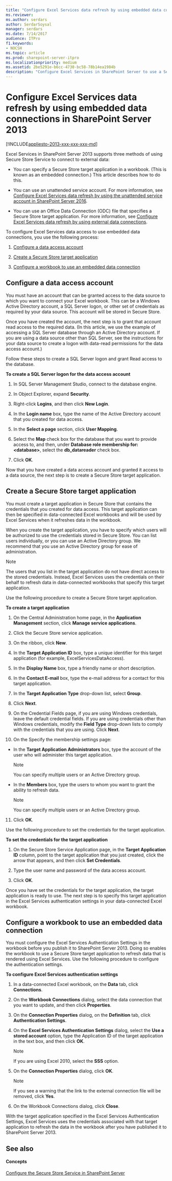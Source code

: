 ```yaml
---
title: "Configure Excel Services data refresh by using embedded data connections in SharePoint Server 2013"
ms.reviewer: 
ms.author: serdars
author: SerdarSoysal
manager: serdars
ms.date: 7/14/2017
audience: ITPro
f1.keywords:
- NOCSH
ms.topic: article
ms.prod: sharepoint-server-itpro
ms.localizationpriority: medium
ms.assetid: 2be5291e-b6cc-4730-bc58-78b14ea1984b
description: "Configure Excel Services in SharePoint Server to use a Secure Store target application for external data refresh."
---
```


# Configure Excel Services data refresh by using embedded data connections in SharePoint Server 2013

[!INCLUDE[appliesto-2013-xxx-xxx-xxx-md](../includes/appliesto-2013-xxx-xxx-xxx-md.md)] 
  
Excel Services in SharePoint Server 2013 supports three methods of using Secure Store Service to connect to external data:
  
- You can specify a Secure Store target application in a workbook. (This is known as an embedded connection.) This article describes how to do this.
    
- You can use an unattended service account. For more information, see [Configure Excel Services data refresh by using the unattended service account in SharePoint Server 2016](configure-the-unattended-service-account-0.md).
    
- You can use an Office Data Connection (ODC) file that specifies a Secure Store target application. For more information, see [Configure Excel Services data refresh by using external data connections](./excel-services-overview.md).
    
To configure Excel Services data access to use embedded data connections, you use the following process:
  
1. [Configure a data access account](#part1)
    
2. [Create a Secure Store target application](#part2)
    
3. [Configure a workbook to use an embedded data connection](#ConfigureWorkbook)
    
## Configure a data access account
<a name="part1"> </a>

You must have an account that can be granted access to the data source to which you want to connect your Excel workbook. This can be a Windows Active Directory account, a SQL Server logon, or other set of credentials as required by your data source. This account will be stored in Secure Store.
  
Once you have created the account, the next step is to grant that account read access to the required data. (In this article, we use the example of accessing a SQL Server database through an Active Directory account. If you are using a data source other than SQL Server, see the instructions for your data source to create a logon with data-read permissions for the data access account.)
  
Follow these steps to create a SQL Server logon and grant Read access to the database.
  
 **To create a SQL Server logon for the data access account**
  
1. In SQL Server Management Studio, connect to the database engine.
    
2. In Object Explorer, expand **Security**.
    
3. Right-click **Logins**, and then click **New Login**.
    
4. In the **Login name** box, type the name of the Active Directory account that you created for data access. 
    
5. In the **Select a page** section, click **User Mapping**.
    
6. Select the **Map** check box for the database that you want to provide access to, and then, under **Database role membership for: \<database\>**, select the **db_datareader** check box. 
    
7. Click **OK**.
    
Now that you have created a data access account and granted it access to a data source, the next step is to create a Secure Store target application.
  
## Create a Secure Store target application
<a name="part2"> </a>

You must create a target application in Secure Store that contains the credentials that you created for data access. This target application can then be specified in data-connected Excel workbooks and will be used by Excel Services when it refreshes data in the workbook.
  
When you create the target application, you have to specify which users will be authorized to use the credentials stored in Secure Store. You can list users individually, or you can use an Active Directory group. We recommend that you use an Active Directory group for ease of administration.
  
> [!NOTE]
> The users that you list in the target application do not have direct access to the stored credentials. Instead, Excel Services uses the credentials on their behalf to refresh data in data-connected workbooks that specify this target application. 
  
Use the following procedure to create a Secure Store target application.
  
 **To create a target application**
  
1. On the Central Administration home page, in the **Application Management** section, click **Manage service applications**.
    
2. Click the Secure Store service application.
    
3. On the ribbon, click **New**.
    
4. In the **Target Application ID** box, type a unique identifier for this target application (for example, ExcelServicesDataAccess).
    
5. In the **Display Name** box, type a friendly name or short description. 
    
6. In the **Contact E-mail** box, type the e-mail address for a contact for this target application. 
    
7. In the **Target Application Type** drop-down list, select **Group**.
    
8. Click **Next**.
    
9. On the Credential Fields page, if you are using Windows credentials, leave the default credential fields. If you are using credentials other than Windows credentials, modify the **Field Type** drop-down lists to comply with the credentials that you are using. Click **Next**.
    
10. On the Specify the membership settings page:
    
  - In the **Target Application Administrators** box, type the account of the user who will administer this target application. 
    
    > [!NOTE]
    > You can specify multiple users or an Active Directory group. 
  
  - In the **Members** box, type the users to whom you want to grant the ability to refresh data. 
    
    > [!NOTE]
    > You can specify multiple users or an Active Directory group. 
  
11. Click **OK**.
    
Use the following procedure to set the credentials for the target application.
  
 **To set the credentials for the target application**
  
1. On the Secure Store Service Application page, in the **Target Application ID** column, point to the target application that you just created, click the arrow that appears, and then click **Set Credentials**.
    
2. Type the user name and password of the data access account.
    
3. Click **OK**.
    
Once you have set the credentials for the target application, the target application is ready to use. The next step is to specify this target application in the Excel Services authentication settings in your data-connected Excel workbook.
  
## Configure a workbook to use an embedded data connection
<a name="ConfigureWorkbook"> </a>

You must configure the Excel Services Authentication Settings in the workbook before you publish it to SharePoint Server 2013. Doing so enables the workbook to use a Secure Store target application to refresh data that is rendered using Excel Services. Use the following procedure to configure the authentication settings.
  
 **To configure Excel Services authentication settings**
  
1. In a data-connected Excel workbook, on the **Data** tab, click **Connections**.
    
2. On the **Workbook Connections** dialog, select the data connection that you want to update, and then click **Properties**.
    
3. On the **Connection Properties** dialog, on the **Definition** tab, click **Authentication Settings**.
    
4. On the **Excel Services Authentication Settings** dialog, select the **Use a stored account** option, type the Application ID of the target application in the text box, and then click **OK**.
    
    > [!NOTE]
    > If you are using Excel 2010, select the **SSS** option. 
  
5. On the **Connection Properties** dialog, click **OK**.
    
    > [!NOTE]
    > If you see a warning that the link to the external connection file will be removed, click **Yes**. 
  
6. On the Workbook Connections dialog, click **Close**.
    
With the target application specified in the Excel Services Authentication Settings, Excel Services uses the credentials associated with that target application to refresh the data in the workbook after you have published it to SharePoint Server 2013.
  
## See also
<a name="ConfigureWorkbook"> </a>

#### Concepts

[Configure the Secure Store Service in SharePoint Server](configure-the-secure-store-service.md)